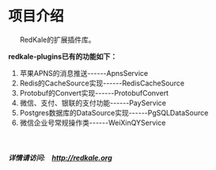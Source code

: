 <h1>项目介绍</h1>
<p>
   &nbsp;&nbsp;&nbsp;&nbsp;&nbsp;&nbsp;RedKale的扩展插件库。
</p>
<strong>redkale-plugins已有的功能如下：</strong>
<ol>
<li>苹果APNS的消息推送------ApnsService</li>
<li>Redis的CacheSource实现------RedisCacheSource</li>
<li>Protobuf的Convert实现------ProtobufConvert</li>
<li>微信、支付、银联的支付功能------PayService</li>
<li>Postgres数据库的DataSource实现------PgSQLDataSource</li>
<li>微信企业号常规操作类------WeiXinQYService</li>
</ol>


&nbsp;&nbsp;&nbsp;&nbsp;&nbsp;&nbsp;<h5>详情请访问:&nbsp;&nbsp;&nbsp;&nbsp;<a href='http://redkale.org' target='_blank'>http://redkale.org</a></h5>
